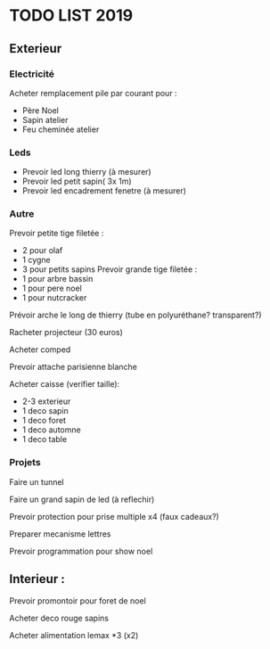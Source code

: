 # TODO LIST 2019

## Exterieur 

### Electricité 
Acheter remplacement pile par courant pour :
- Père Noel
- Sapin atelier
- Feu cheminée atelier

### Leds
- Prevoir led long thierry (à mesurer)
- Prevoir led petit sapin( 3x 1m)
- Prevoir led encadrement fenetre (à mesurer)

### Autre 
Prevoir petite tige filetée :
- 2 pour olaf
- 1 cygne
- 3 pour petits sapins
Prevoir grande tige filetée :
- 1 pour arbre bassin
- 1 pour pere noel
- 1 pour nutcracker

Prévoir arche le long de thierry (tube en polyuréthane? transparent?)

Racheter projecteur (30 euros)

Acheter comped

Prevoir attache parisienne blanche

Acheter caisse (verifier taille):
- 2-3 exterieur
- 1 deco sapin
- 1 deco foret
- 1 deco automne
- 1 deco table


### Projets
Faire un tunnel

Faire un grand sapin de led (à reflechir)

Prevoir protection pour prise multiple x4 (faux cadeaux?)

Preparer mecanisme lettres

Prevoir programmation pour show noel


## Interieur :
Prevoir promontoir pour foret de noel

Acheter deco rouge sapins

Acheter alimentation lemax *3 (x2) 

